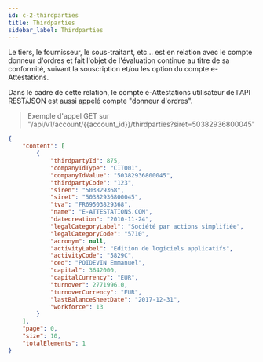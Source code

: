 ```yaml
---
id: c-2-thirdparties
title: Thirdparties
sidebar_label: Thirdparties
---
```


Le tiers, le fournisseur, le sous-traitant, etc... est en relation avec le compte donneur d'ordres et fait l'objet de l'évaluation continue au titre de sa conformité, suivant la souscription et/ou les option du compte e-Attestations.

Dans le cadre de cette relation, le compte e-Attestations utilisateur de l'API REST/JSON est aussi appelé compte "donneur d'ordres".

> Exemple d'appel GET sur "/api/v1/account/{{account_id}}/thirdparties?siret=50382936800045"

```json
{
    "content": [
        {
            "thirdpartyId": 875,
            "companyIdType": "CIT001",
            "companyIdValue": "50382936800045",
            "thirdpartyCode": "123",
            "siren": "503829368",
            "siret": "50382936800045",
            "tva": "FR69503829368",
            "name": "E-ATTESTATIONS.COM",
            "datecreation": "2010-11-24",
            "legalCategoryLabel": "Société par actions simplifiée",
            "legalCategoryCode": "5710",
            "acronym": null,
            "activityLabel": "Edition de logiciels applicatifs",
            "activityCode": "5829C",
            "ceo": "POIDEVIN Emmanuel",
            "capital": 3642000,
            "capitalCurrency": "EUR",
            "turnover": 2771996.0,
            "turnoverCurrency": "EUR",
            "lastBalanceSheetDate": "2017-12-31",
            "workforce": 13
        }
    ],
    "page": 0,
    "size": 10,
    "totalElements": 1
}
```
